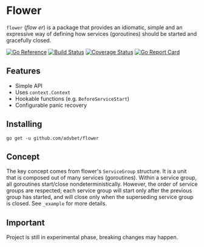 # Flower
`flower` (_flow er_) is a package that provides an idiomatic, simple and an expressive way of defining how services (goroutines) should be started and gracefully closed. 

[![Go Reference](https://pkg.go.dev/badge/github.com/advbet/flower.svg)](https://pkg.go.dev/github.com/advbet/flower)
[![Build Status](https://github.com/advbet/flower/actions/workflows/go.yml/badge.svg)](https://github.com/advbet/flower/actions/workflows/go.yml)
[![Coverage Status](https://coveralls.io/repos/github/advbet/flower/badge.svg?branch=main)](https://coveralls.io/github/advbet/flower?branch=main)
[![Go Report Card](https://goreportcard.com/badge/github.com/advbet/flower)](https://goreportcard.com/report/github.com/advbet/flower)

## Features

* Simple API
* Uses `context.Context`
* Hookable functions (e.g. `BeforeServiceStart`)
* Configurable panic recovery

## Installing

`go get -u github.com/advbet/flower`

## Concept

The key concept comes from flower's `ServiceGroup` structure. It is a unit that is composed 
out of many services (goroutines). Within a service group, all goroutines start/close 
nondeterministically. However, the order of service groups are respected; each service 
group will start only after the previous group has started, and will close only when 
the superseding service group is closed. See `_example` for more details.

## Important

Project is still in experimental phase, breaking changes may happen.
